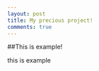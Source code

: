 ```yaml
---
layout: post
title: My precious project!
comments: true
---
```


##This is example!

this is example 
